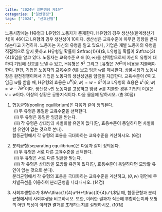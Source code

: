 ```yaml
---
title: "2024년 일반행정 제1문"
categories: ["일반행정"]
tags: ["2024", "신호선별"]
---
```


노동시장에는 H유형과 L유형의 노동자가 존재한다. H유형의 경우 생산성(한계생산가치)이 46이고 L유형의 경우 생산성이 10이다. 생산성은 교육수준에 아무런 영향을 받지 않는다고 가정하자. 노동자는 자신의 유형을 알고 있으나, 기업은 개별 노동자의 유형을 직접적으로 알지 못하고 H유형일 확률이 $\tfrac{1}{4}$, L유형일 확률이 $\tfrac{3}{4}$임을 알고 있다. 노동자는 교육수준 $\theta\in[0,\infty)$를 선택함으로써 자신의 유형에 대하여 기업에 신호를 보낼 수 있고, H유형은 $\theta^2$ 그리고 L유형은 $7\theta^2$의 비용을 지불해야 한다. 한편, 기업은 노동자의 교육수준 $\theta$를 보고 임금 $w$를 제시한다. 상품시장과 노동시장은 완전경쟁이어서 기업은 노동자의 생산성만큼 임금을 지급한다. 교육수준이 $\theta$이고 임금 $w$를 받을 때, H유형의 효용은 $u^H(\theta,w)=w-\theta^2$이고 L유형의 효용은 $u^L(\theta,w)=w-7\theta^2$이다. 생산성 $v$인 노동자를 고용하고 임금 $w$를 지불한 경우 기업의 이윤은 $v-w$이다. 이상의 상황은 공통지식이다. 다음 물음에 답하시오. (총 30점)

1) 합동균형(pooling equilibrium)은 다음과 같이 정의된다.  
  (i) 두 유형은 동일한 교육수준을 선택한다.  
  (ii) 두 유형은 동일한 임금을 받는다.  
  (iii) 각 유형은 상대방과 차별화할 유인이 없다(단, 효용수준이 동일하다면 차별화할 유인이 없는 것으로 본다).  
합동균형에서 각 유형의 효용을 극대화하는 교육수준을 계산하시오. (6점)

2) 분리균형(separating equilibrium)은 다음과 같이 정의된다.  
  (i) 두 유형은 서로 다른 교육수준을 선택한다.  
  (ii) 두 유형은 서로 다른 임금을 받는다.  
  (iii) 각 유형은 상대방을 모방할 유인이 없다(단, 효용수준이 동일하다면 모방할 유인이 없는 것으로 본다).  
분리균형에서 각 유형의 효용을 극대화하는 교육수준을 계산하고, $(\theta,w)$ 평면에 무차별곡선을 이용하여 분리균형을 나타내시오. (14점)

3) 사회후생함수가 $W=\tfrac{1}{4}u^H+\tfrac{3}{4}u^L$일 때, 합동균형과 분리균형에서의 사회후생을 비교하시오. 또한, 이러한 결과가 직관에 부합하는지와 모형의 어떤 특성이 이러한 결과를 초래하는지를 설명하시오. (10점)
